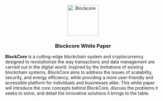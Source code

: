 <p align="center">
  <p align="center">
    <img src="https://avatars3.githubusercontent.com/u/53176002?s=200&v=4" height="100" alt="Blockcore" />
  </p>
  <h3 align="center">
   Blockcore White Paper
  </h3>
</p>

**BlockCore** is a cutting-edge blockchain system and cryptocurrency designed to revolutionize the way transactions and data management are carried out in the digital world. Inspired by the limitations of existing blockchain systems, BlockCore aims to address the issues of scalability, security, and energy efficiency, while providing a more user-friendly and accessible platform for individuals and businesses alike. This white paper will introduce the core concepts behind BlockCore, discuss the problems it seeks to solve, and detail the innovative solutions it brings to the table.
